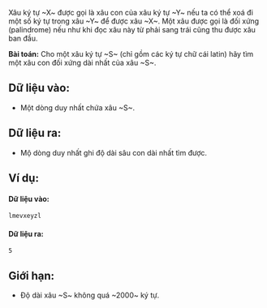 Xâu ký tự ~X~ được gọi là xâu con của xâu ký tự ~Y~ nếu ta có thể xoá đi một số ký tự trong xâu ~Y~ để được xâu ~X~.
Một xâu được gọi là đối xứng (palindrome) nếu như khi đọc xâu này từ phải sang trái cũng thu được xâu ban đầu.

**Bài toán:** Cho một xâu ký tự ~S~ (chỉ gồm các ký tự chữ cái latin) hãy tìm một xâu con đối xứng dài nhất của xâu ~S~.

## Dữ liệu vào:
- Một dòng duy nhất chứa xâu ~S~.

## Dữ liệu ra:
- Mộ dòng duy nhất ghi độ dài sâu con dài nhất tìm được.

## Ví dụ:
#### Dữ liệu vào:
```
lmevxeyzl
```

#### Dữ liệu ra:
```
5
```

## Giới hạn:
- Độ dài xâu ~S~ không quá ~2000~ ký tự.